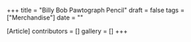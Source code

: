 +++
title = "Billy Bob Pawtograph Pencil"
draft = false
tags = ["Merchandise"]
date = ""

[Article]
contributors = []
gallery = []
+++